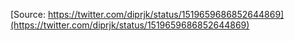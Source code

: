 [Source: https://twitter.com/diprjk/status/1519659686852644869](https://twitter.com/diprjk/status/1519659686852644869)